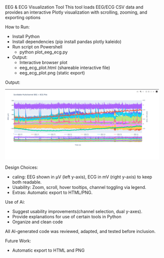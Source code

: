 EEG & ECG Visualization Tool
This tool loads EEG/ECG CSV data and provides an interactive Plotly visualization with scrolling, zooming, and exporting options

How to Run:
- Install Python
- Install dependencies (pip install pandas plotly kaleido)
- Run script on Powershell
    - python plot_eeg_ecg.py
- Output:
    - Interactive browser plot
    - eeg_ecg_plot.html (shareable interactive file)  
    - eeg_ecg_plot.png (static export)


Output:

![EEG & ECG Plot](Example_Output.png)

 

Design Choices:
- caling: EEG shown in µV (left y-axis), ECG in mV (right y-axis) to keep both readable.
- Usability: Zoom, scroll, hover tooltips, channel toggling via legend.
- Extras: Automatic export to HTML/PNG.


Use of Ai:
- Suggest usability improvements(channel selection, dual y-axes).
- Provide explanations for use of certain tools in Python
- Organize and clean code

All AI-generated code was reviewed, adapted, and tested before inclusion.


Future Work:
- Automatic export to HTML and PNG
